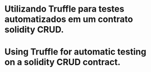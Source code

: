 # Utilizando Truffle para testes automatizados em um contrato solidity CRUD.

# Using Truffle for automatic testing on a solidity CRUD contract.
